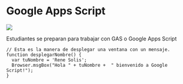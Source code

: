 # Google Apps Script

![](https://sg.fiverrcdn.com/photos/102505520/original/1fddcdaeb3a9922ac9615a684e764552a04c888b.jpg?1506699198)

Estudiantes se preparan para trabajar con GAS o Google Apps Script



```
// Esta es la manera de desplegar una ventana con un mensaje.
function desplegarNombre() {
  var tuNombre = 'Rene Solis';
  Browser.msgBox("Hola " + tuNombre +  " bienvenido a Google Script!");
}

```
